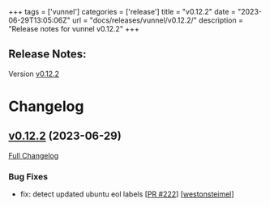 +++
tags = ['vunnel']
categories = ['release']
title = "v0.12.2"
date = "2023-06-29T13:05:06Z"
url = "docs/releases/vunnel/v0.12.2/"
description = "Release notes for vunnel v0.12.2"
+++

## Release Notes:
Version [v0.12.2](https://github.com/anchore/vunnel/releases/tag/v0.12.2)

# Changelog

## [v0.12.2](https://github.com/anchore/vunnel/tree/v0.12.2) (2023-06-29)

[Full Changelog](https://github.com/anchore/vunnel/compare/v0.12.1...v0.12.2)

### Bug Fixes

- fix: detect updated ubuntu eol labels [[PR #222](https://github.com/anchore/vunnel/pull/222)] [[westonsteimel](https://github.com/westonsteimel)]
